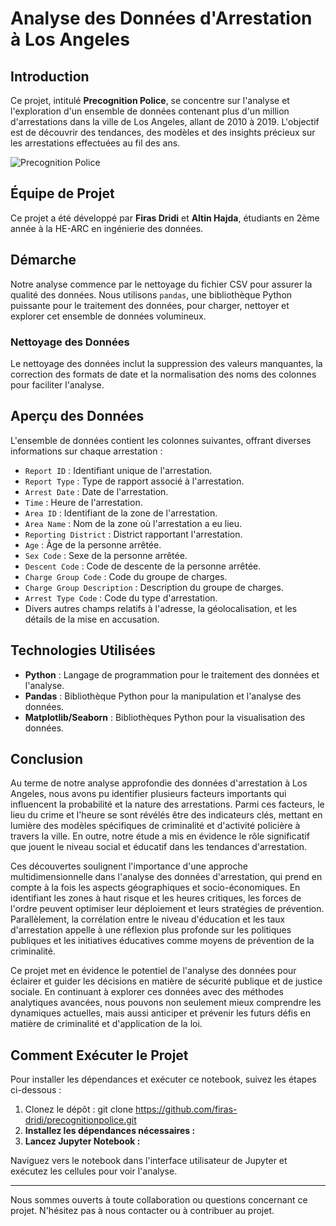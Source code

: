 # Analyse des Données d'Arrestation à Los Angeles

## Introduction

Ce projet, intitulé **Precognition Police**, se concentre sur l'analyse et l'exploration d'un ensemble de données contenant plus d'un million d'arrestations dans la ville de Los Angeles, allant de 2010 à 2019. L'objectif est de découvrir des tendances, des modèles et des insights précieux sur les arrestations effectuées au fil des ans.

![Precognition Police](https://media0.giphy.com/media/pcKoz7f46DSa0B569s/giphy.gif?cid=ecf05e47gyrxbqea86o53p998pzp08th57c5hjrsdqetxkig&rid=giphy.gif&ct=g)

## Équipe de Projet

Ce projet a été développé par **Firas Dridi** et **Altin Hajda**, étudiants en 2ème année à la HE-ARC en ingénierie des données.

## Démarche

Notre analyse commence par le nettoyage du fichier CSV pour assurer la qualité des données. Nous utilisons `pandas`, une bibliothèque Python puissante pour le traitement des données, pour charger, nettoyer et explorer cet ensemble de données volumineux.

### Nettoyage des Données

Le nettoyage des données inclut la suppression des valeurs manquantes, la correction des formats de date et la normalisation des noms des colonnes pour faciliter l'analyse.

## Aperçu des Données

L'ensemble de données contient les colonnes suivantes, offrant diverses informations sur chaque arrestation :

- `Report ID` : Identifiant unique de l'arrestation.
- `Report Type` : Type de rapport associé à l'arrestation.
- `Arrest Date` : Date de l'arrestation.
- `Time` : Heure de l'arrestation.
- `Area ID` : Identifiant de la zone de l'arrestation.
- `Area Name` : Nom de la zone où l'arrestation a eu lieu.
- `Reporting District` : District rapportant l'arrestation.
- `Age` : Âge de la personne arrêtée.
- `Sex Code` : Sexe de la personne arrêtée.
- `Descent Code` : Code de descente de la personne arrêtée.
- `Charge Group Code` : Code du groupe de charges.
- `Charge Group Description` : Description du groupe de charges.
- `Arrest Type Code` : Code du type d'arrestation.
- Divers autres champs relatifs à l'adresse, la géolocalisation, et les détails de la mise en accusation.


## Technologies Utilisées

- **Python** : Langage de programmation pour le traitement des données et l'analyse.
- **Pandas** : Bibliothèque Python pour la manipulation et l'analyse des données.
- **Matplotlib/Seaborn** : Bibliothèques Python pour la visualisation des données.

## Conclusion

Au terme de notre analyse approfondie des données d'arrestation à Los Angeles, nous avons pu identifier plusieurs facteurs importants qui influencent la probabilité et la nature des arrestations. Parmi ces facteurs, le lieu du crime et l'heure se sont révélés être des indicateurs clés, mettant en lumière des modèles spécifiques de criminalité et d'activité policière à travers la ville. En outre, notre étude a mis en évidence le rôle significatif que jouent le niveau social et éducatif dans les tendances d'arrestation. 

Ces découvertes soulignent l'importance d'une approche multidimensionnelle dans l'analyse des données d'arrestation, qui prend en compte à la fois les aspects géographiques et socio-économiques. En identifiant les zones à haut risque et les heures critiques, les forces de l'ordre peuvent optimiser leur déploiement et leurs stratégies de prévention. Parallèlement, la corrélation entre le niveau d'éducation et les taux d'arrestation appelle à une réflexion plus profonde sur les politiques publiques et les initiatives éducatives comme moyens de prévention de la criminalité.

Ce projet met en évidence le potentiel de l'analyse des données pour éclairer et guider les décisions en matière de sécurité publique et de justice sociale. En continuant à explorer ces données avec des méthodes analytiques avancées, nous pouvons non seulement mieux comprendre les dynamiques actuelles, mais aussi anticiper et prévenir les futurs défis en matière de criminalité et d'application de la loi.



## Comment Exécuter le Projet

Pour installer les dépendances et exécuter ce notebook, suivez les étapes ci-dessous :

1. Clonez le dépôt : git clone https://github.com/firas-dridi/precognitionpolice.git
2. **Installez les dépendances nécessaires :**
3. **Lancez Jupyter Notebook :**

Naviguez vers le notebook dans l'interface utilisateur de Jupyter et exécutez les cellules pour voir l'analyse.

---

Nous sommes ouverts à toute collaboration ou questions concernant ce projet. N'hésitez pas à nous contacter ou à contribuer au projet.



